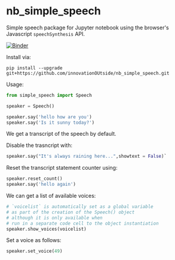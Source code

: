 # nb\_simple\_speech
Simple speech package for Jupyter notebook using the browser's Javascript `speechSynthesis` API.

[![Binder](https://mybinder.org/badge_logo.svg)](https://mybinder.org/v2/gh/innovationOUtside/nb_simple_speech/master)

Install via:

`pip install --upgrade git+https://github.com/innovationOUtside/nb_simple_speech.git`

Usage:

```python
from simple_speech import Speech

speaker = Speech()

speaker.say('hello how are you')
speaker.say('Is it sunny today?')
```

We get a transcript of the speech by default.

Disable the trasncript with:

```python
speaker.say("It's always raining here...",showtext = False)`
```

Reset the transcript statement counter using:

```python
speaker.reset_count()
speaker.say('hello again')
```

We can get a list of available voices:

```python
# `voicelist` is automatically set as a global variable
# as part of the creation of the Speech() object
# although it is only available when
# run in a separate code cell to the object instantiation
speaker.show_voices(voicelist)
```

Set a voice as follows:
```python
speaker.set_voice(49)
```
